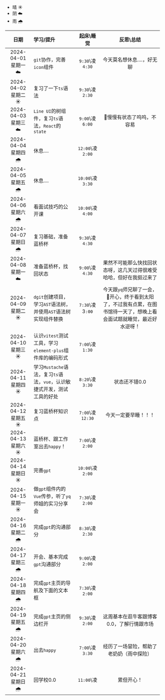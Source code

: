 - 晴 ☀️
- 阴 ☁️
- 雨 🌧️

|        日期         | 学习/提升                                                    |    起床\睡觉     |                          反思\总结                           |
| :-----------------: | :----------------------------------------------------------- | :--------------: | :----------------------------------------------------------: |
| 2024-04-01 星期一 ☁️ | `git`协作，完善`icon`组件                                    | `9:30`\凌`4:30`  |                  今天莫名想休息....，好无聊                  |
| 2024-04-02 星期二 ☀️ | 复习了一下`ts`语法                                           | `9:30`\凌`2:30`  |                                                              |
| 2024-04-03 星期三 ☁️ | `Line UI`的树组件，复习`ts`语法，`React`的`state`            | `9:00`\凌`6:00`  |                  🎈慢慢有状态了呜呜，不容易                   |
| 2024-04-04 星期四 🌧️ | 休息....                                                     | `12:00`\凌`2:00` |                                                              |
| 2024-04-05 星期五 🌧️ | 休息....                                                     | `10:00`\凌`3:30` |                                                              |
| 2024-04-06 星期六 🌧️ | 看面试技巧的公开课                                           | `10:00`\凌`4:00` |                                                              |
| 2024-04-07 星期日 🌧️ | 复习基础，准备蓝桥杯                                         | `9:30`\凌`4:30`  |                                                              |
| 2024-04-08 星期一 ☁️ | 准备蓝桥杯，找回状态                                         | `9:00`\凌`4:30`  | 果然不可能那么快找回状态呀，这几天过得很难受哈哈，但好在我挺过来了 |
| 2024-04-09 星期二 ☀️ | `dgit`创建项目，学习`AST`语法树，并使用`AST`语法树实现组件替换 | `7:30`\凌3`:00`  | 今天跟`yq`师兄聊了一会，🎈开心，终于看到太阳了，不过我有点累，在图书馆待一天了，想晚上看会面试题就睡觉，最近好水逆呀！ |
| 2024-04-10 星期三 ☀️ | 认识`vitest`测试工具，学习`element-plus`组件库的编码形式     | `7:00`\凌`1:30`  |                                                              |
| 2024-04-11 星期四 ☀️ | 学习`Mustache`语法，复习`ts`语法，`vue`，认识敏捷式开发，测试工具的好处 | `8:20`\凌`3:30`  |                        状态还不错0.0                         |
| 2024-04-12 星期五 ☀️ | 复习蓝桥杯知识点                                             | `7:00`\凌`12:30` |                     今天一定要早睡！！！                     |
| 2024-04-13 星期六 ☀️ | 蓝桥杯、跟工作室出去`happy`！                                | `7:00`\凌`2:00`  |                                                              |
| 2024-04-14 星期日 ☀️ | 完善`gpt`                                                    | `10:00`\凌`2:00` |                                                              |
| 2024-04-15 星期一 ☀️ | 做`gpt`组件内的`Vue`传参，听了`yq`师姐的实习分享会           | `7:30`\凌`2:00`  |                                                              |
| 2024-04-16 星期二 🌧️ | 完成`gpt`的沟通部分                                          | `8:30`\凌`2:30`  |                                                              |
| 2024-04-17 星期三 🌧️ | 开会、基本完成`gpt`沟通部分                                  | `9:00`\凌`2:00`  |                                                              |
| 2024-04-18 星期四 🌧️ | 完成`gpt`主页的导航及下面的文本框                            | `7:30`\凌`2:00`  |                                                              |
| 2024-04-19 星期五 🌧️ | 完成`gpt`主页的侧边栏开                                      | `9:30`\凌`2:00`  |          这周基本在逛牛客跟博客0.0，了解行情跟市场           |
| 2024-04-20 星期六 🌧️ | 出去`happy`                                                  | `7:00`\凌`3:30`  |           经历了一场冒险，帮助了老奶奶（雨中探险）           |
| 2024-04-21 星期日 🌧️ | 回学校0.0                                                    |    `11:00`\凌    |                          累但开心！                          |

